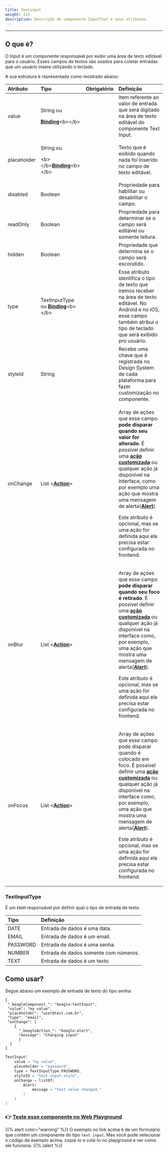 ```yaml
---
title: Textinput
weight: 313
description: Descrição do componente InputText e seus atributos
---
```


---

## O que é?

O Input é um componente responsável por exibir uma área de texto editável para o usuário. Esses campos de textos são usados para coletar entradas que um usuário insere utilizando o teclado. 

A sua estrutura é representada como mostrado abaixo: 

<table>
  <thead>
    <tr>
      <th style="text-align:left"><b>Atributo</b>
      </th>
      <th style="text-align:left"><b>Tipo</b>
      </th>
      <th style="text-align:center">Obrigat&#xF3;rio</th>
      <th style="text-align:left"><b>Defini&#xE7;&#xE3;o</b>
      </th>
    </tr>
  </thead>
  <tbody>
    <tr>
      <td style="text-align:left">value</td>
      <td style="text-align:left">
        <p>String ou</p>
        <p><a href="../../contexto.md#bindings"><b>Binding</b></a>&lt;b&gt;&lt;/b&gt;</p>
      </td>
      <td style="text-align:center"></td>
      <td style="text-align:left">Item referente ao valor de entrada que ser&#xE1; digitado na &#xE1;rea
        de texto edit&#xE1;vel do componente Text Input.</td>
    </tr>
    <tr>
      <td style="text-align:left">placeholder</td>
      <td style="text-align:left">
        <p>String ou</p>
        <p>&lt;b&gt;&lt;/b&gt;<a href="../../contexto.md#bindings"><b>Binding</b></a>&lt;b&gt;&lt;/b&gt;</p>
      </td>
      <td style="text-align:center"></td>
      <td style="text-align:left">Texto que &#xE9; exibido quando nada foi inserido no campo de texto edit&#xE1;vel.</td>
    </tr>
    <tr>
      <td style="text-align:left">disabled</td>
      <td style="text-align:left">Boolean</td>
      <td style="text-align:center"></td>
      <td style="text-align:left">Propriedade para habilitar ou desabilitar o campo.</td>
    </tr>
    <tr>
      <td style="text-align:left">readOnly</td>
      <td style="text-align:left">Boolean</td>
      <td style="text-align:center"></td>
      <td style="text-align:left">Propriedade para determinar se o campo ser&#xE1; edit&#xE1;vel ou somente
        leitura.</td>
    </tr>
    <tr>
      <td style="text-align:left">hidden</td>
      <td style="text-align:left">Boolean</td>
      <td style="text-align:center"></td>
      <td style="text-align:left">Propriedade que determina se o campo ser&#xE1; escondido.</td>
    </tr>
    <tr>
      <td style="text-align:left">type</td>
      <td style="text-align:left">TextInputType ou <a href="../../contexto.md#bindings"><b>Binding</b></a>&lt;b&gt;&lt;/b&gt;</td>
      <td
      style="text-align:center"></td>
        <td style="text-align:left">Esse atributo identifica o tipo de texto que iremos receber na &#xE1;rea
          de texto edit&#xE1;vel. No Android e no iOS, esse campo tamb&#xE9;m atribui
          o tipo de teclado que ser&#xE1; exibido pro usu&#xE1;rio.</td>
    </tr>
    <tr>
      <td style="text-align:left">styleId</td>
      <td style="text-align:left">String</td>
      <td style="text-align:center"></td>
      <td style="text-align:left">Recebe uma chave que &#xE9; registrada no Design System de cada plataforma
        para fazer customiza&#xE7;&#xE3;o no componente.</td>
    </tr>
    <tr>
      <td style="text-align:left">onChange</td>
      <td style="text-align:left">List &lt;<a href="../../api-acoes/"><b>Action</b></a>&gt;</td>
      <td style="text-align:center"></td>
      <td style="text-align:left">
        <p>Array de a&#xE7;&#xF5;es que esse campo <b>pode disparar quando seu valor for alterado</b>.
          &#xC9; poss&#xED;vel definir uma <a href="../../../features/criando-sua-acao-customizada.md"><b>a&#xE7;&#xE3;o customizada</b></a><b> </b>ou
          qualquer a&#xE7;&#xE3;o j&#xE1; dispon&#xED;vel na interface, como por
          exemplo uma a&#xE7;&#xE3;o que mostra uma mensagem de alerta(<a href="../../api-acoes/alert.md"><b>Alert</b></a>).</p>
        <p></p>
        <p>Este atributo &#xE9; opcional, mas se uma a&#xE7;&#xE3;o for definida
          aqui ela precisa estar configurada no frontend.</p>
      </td>
    </tr>
    <tr>
      <td style="text-align:left">onBlur</td>
      <td style="text-align:left">List &lt;<a href="../../api-acoes/"><b>Action</b></a>&gt;</td>
      <td style="text-align:center"></td>
      <td style="text-align:left">
        <p>Array de a&#xE7;&#xF5;es que esse campo <b>pode disparar quando seu foco &#xE9; retirado</b>.
          &#xC9; poss&#xED;vel definir uma <a href="../../../features/criando-sua-acao-customizada.md"><b>a&#xE7;&#xE3;o customizada</b></a><b> </b>ou
          qualquer a&#xE7;&#xE3;o j&#xE1; dispon&#xED;vel na interface como, por
          exemplo, uma a&#xE7;&#xE3;o que mostra uma mensagem de alerta(<a href="../../api-acoes/alert.md"><b>Alert</b></a>).</p>
        <p></p>
        <p>Este atributo &#xE9; opcional, mas se uma a&#xE7;&#xE3;o for definida
          aqui ela precisa estar configurada no frontend.</p>
      </td>
    </tr>
    <tr>
      <td style="text-align:left">onFocus</td>
      <td style="text-align:left">List &lt;<a href="../../api-acoes/"><b>Action</b></a>&gt;</td>
      <td style="text-align:center"></td>
      <td style="text-align:left">
        <p>Array de a&#xE7;&#xF5;es que esse campo pode disparar quando &#xE9; colocado
          em foco. &#xC9; poss&#xED;vel definir uma <a href="../../../features/criando-sua-acao-customizada.md"><b>a&#xE7;&#xE3;o customizada</b></a><b> </b>ou
          qualquer a&#xE7;&#xE3;o j&#xE1; dispon&#xED;vel na interface como, por
          exemplo, uma a&#xE7;&#xE3;o que mostra uma mensagem de alerta(<a href="../../api-acoes/alert.md"><b>Alert</b></a>).</p>
        <p></p>
        <p>Este atributo &#xE9; opcional, mas se uma a&#xE7;&#xE3;o for definida
          aqui ela precisa estar configurada no frontend.</p>
      </td>
    </tr>
  </tbody>
</table>

### TextInputType

É um `ENUM` responsável por definir qual o tipo de entrada de texto.

| Tipo | Definição |
| :--- | :--- |
| DATE | Entrada de dados é uma data. |
| EMAIL | Entrada de dados é um email. |
| PASSWORD | Entrada de dados é uma senha. |
| NUMBER | Entrada de dados somente com números. |
| TEXT | Entrada de dados é um texto. |

## Como usar?

Segue abaixo um exemplo de entrada de texto do tipo senha:



```text
{
 "_beagleComponent_": "beagle:textInput",
 "value": "my value",
 "placeholder": "user@test.com.br",
 "type": "email",
 "onChange": [
    {
      "_beagleAction_": "beagle:alert",
      "message": "Changing input"
      }
  ]
}
```



```kotlin
TextInput(
    value = "my value", 
    placeholder = "password", 
    type = TextInputType.PASSWORD, 
    styleId = "test.input.style",
    onChange = listOf(
        Alert(
            message = "Text value changed."
        )
    )
)
```



### 👉 [Teste esse componente no Web Playground](https://beagle-playground.netlify.app/#/demo/default-components/simpleform.json)

{{% alert color="warning" %}}
O exemplo no link acima é de um formulário que contém um componente do tipo `text input`. Mas você pode selecionar o código de exemplo acima, copiá-lo e colá-lo no playground e ver como ele funciona.
{{% /alert %}}
